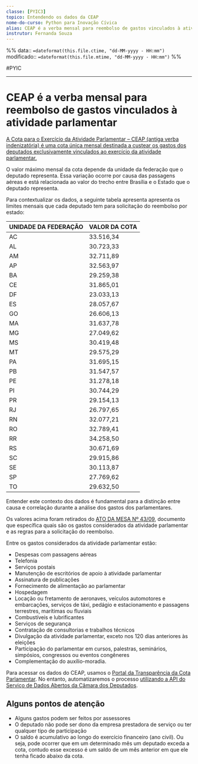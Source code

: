 ```yaml
---
classe: [PYIC3]
topico: Entendendo os dados da CEAP
nome-do-curso: Python para Inovação Cívica
alias: CEAP é a verba mensal para reembolso de gastos vinculados à atividade parlamentar
instrutor: Fernanda Souza
---
```

%%
data:: `=dateformat(this.file.ctime, "dd-MM-yyyy - HH:mm")`
modificado:: `=dateformat(this.file.mtime, "dd-MM-yyyy - HH:mm")`
%%

#PYIC
____

# CEAP é a verba mensal para reembolso de gastos vinculados à atividade parlamentar

[A Cota para o Exercício da Atividade Parlamentar – CEAP (antiga verba indenizatória) é uma cota única mensal destinada a custear os gastos dos deputados exclusivamente vinculados ao exercício da atividade parlamentar.](https://www2.camara.leg.br/transparencia/acesso-a-informacao/copy_of_perguntas-frequentes/cota-para-o-exercicio-da-atividade-parlamentar)

O valor máximo mensal da cota depende da unidade da federação que o deputado representa. Essa variação ocorre por causa das passagens aéreas e está relacionada ao valor do trecho entre Brasília e o Estado que o deputado representa.

Para contextualizar os dados, a seguinte tabela apresenta apresenta os limites mensais que cada deputado tem para solicitação do reembolso por estado:

| UNIDADE DA FEDERAÇÃO | VALOR DA COTA |
| -------------------- | ------------- |
| AC                   | 33.516,34     |
| AL                   | 30.723,33     |
| AM                   | 32.711,89     |
| AP                   | 32.563,97     |
| BA                   | 29.259,38     |
| CE                   | 31.865,01     |
| DF                   | 23.033,13     |
| ES                   | 28.057,67     |
| GO                   | 26.606,13     |
| MA                   | 31.637,78     |
| MG                   | 27.049,62     |
| MS                   | 30.419,48     |
| MT                   | 29.575,29     |
| PA                   | 31.695,15     |
| PB                   | 31.547,57     |
| PE                   | 31.278,18     |
| PI                   | 30.744,29     |
| PR                   | 29.154,13     |
| RJ                   | 26.797,65     |
| RN                   | 32.077,21     |
| RO                   | 32.789,41     |
| RR                   | 34.258,50     |
| RS                   | 30.671,69     |
| SC                   | 29.915,86     |
| SE                   | 30.113,87     |
| SP                   | 27.769,62     |
| TO                   | 29.632,50     |

Entender este contexto dos dados é fundamental para a distinção entre causa e correlação durante a análise dos gastos dos parlamentares.  

Os valores acima foram retirados do [ATO DA MESA Nº 43/09](https://www2.camara.leg.br/legin/int/atomes/2009/atodamesa-43-21-maio-2009-588364-publicacaooriginal-112820-cd-mesa.html), documento que específica quais são os gastos considerados da atividade parlamentar e as regras para a solicitação do reembolso.

Entre os gastos considerados da atividade parlamentar estão:

- Despesas com passagens aéreas
- Telefonia
- Serviços postais
- Manutenção de escritórios de apoio à atividade parlamentar
- Assinatura de publicações
- Fornecimento de alimentação ao parlamentar
- Hospedagem
- Locação ou fretamento de aeronaves, veículos automotores e embarcações, serviços de táxi, pedágio e estacionamento e passagens terrestres, marítimas ou fluviais
- Combustíveis e lubrificantes
- Serviços de segurança
- Contratação de consultorias e trabalhos técnicos
- Divulgação da atividade parlamentar, exceto nos 120 dias anteriores às eleições
- Participação do parlamentar em cursos, palestras, seminários, simpósios, congressos ou eventos congêneres
- Complementação do auxílio-moradia.

Para acessar os dados do CEAP, usamos o [Portal da Transparência da Cota Parlamentar](https://www.camara.leg.br/cota-parlamentar/). No entanto, automatizaremos o processo [utilizando a API do Serviço de Dados Abertos da Câmara dos Deputados](13072023152704-utilizando-a-api-do-serviço-de-dados-abertos-da-câmara-dos-deputados.md).

## Alguns pontos de atenção

- Alguns gastos podem ser feitos por assessores
- O deputado não pode ser dono da empresa prestadora de serviço ou ter qualquer tipo de participação 
- O saldo é acumulativo ao longo do exercício financeiro (ano civil). Ou seja, pode ocorrer que em um determinado mês um deputado exceda a cota, contudo esse excesso é um saldo de um mês anterior em que ele tenha ficado abaixo da cota. 